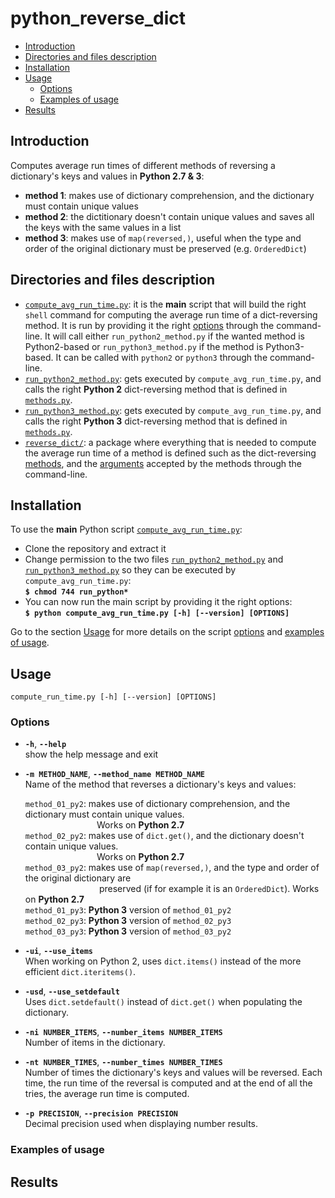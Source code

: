 # python_reverse_dict
<!-- TOC depthFrom:2 depthTo:6 withLinks:1 updateOnSave:1 orderedList:0 -->

- [Introduction](#introduction)
- [Directories and files description](#directories-and-files-description)
- [Installation](#installation)
- [Usage](#usage)
	- [Options](#options)
	- [Examples of usage](#examples-of-usage)
- [Results](#results)

<!-- /TOC -->
## Introduction
Computes average run times of different methods of reversing a dictionary's keys and values in **Python 2.7 &amp; 3**:
* **method 1**: makes use of dictionary comprehension, and the dictionary must contain unique values
* **method 2**: the dictitionary doesn't contain unique values and saves all the keys with the same values in a list
* **method 3**: makes use of `map(reversed,)`, useful when the type and order of the original dictionary must be preserved (e.g. `OrderedDict`)

## Directories and files description
* [`compute_avg_run_time.py`](https://github.com/raul23/python_reverse_dict/blob/master/compute_avg_run_time.py): it is the **main** script that will build the right `shell` command for computing the average run time of a dict-reversing method. It is run by providing it the right [options](#options) through the command-line.  It will call either `run_python2_method.py` if the wanted method is Python2-based or `run_python3_method.py` if the method is Python3-based. It can be called with `python2` or `python3` through the command-line.   
* [`run_python2_method.py`](https://github.com/raul23/python_reverse_dict/blob/master/run_python2_method.py): gets executed by `compute_avg_run_time.py`, and calls the right **Python 2** dict-reversing method that is defined in [`methods.py`](https://github.com/raul23/python_reverse_dict/blob/master/reverse_dict/methods.py).  
* [`run_python3_method.py`](https://github.com/raul23/python_reverse_dict/blob/master/run_python3_method.py): gets executed by `compute_avg_run_time.py`, and calls the right **Python 3** dict-reversing method that is defined in [`methods.py`](https://github.com/raul23/python_reverse_dict/blob/master/reverse_dict/methods.py).  
* [`reverse_dict/`](https://github.com/raul23/python_reverse_dict/tree/master/reverse_dict): a package where everything that is needed to compute the average run time of a method is defined such as the dict-reversing [methods](https://github.com/raul23/python_reverse_dict/blob/master/reverse_dict/methods.py), and the [arguments](https://github.com/raul23/python_reverse_dict/blob/master/reverse_dict/arguments.py) accepted by the methods through the command-line.   

## Installation
To use the **main** Python script [`compute_avg_run_time.py`](https://github.com/raul23/python_reverse_dict/blob/master/compute_avg_run_time.py):

* Clone the repository and extract it
* Change permission to the two files [`run_python2_method.py`](https://github.com/raul23/python_reverse_dict/blob/master/run_python3_method.py) and [`run_python3_method.py`](https://github.com/raul23/python_reverse_dict/blob/master/run_python2_method.py) so they can be executed by `compute_avg_run_time.py`:  
**`$ chmod 744 run_python*`**
* You can now run the main script by providing it the right options:  
**`$ python compute_avg_run_time.py [-h] [--version] [OPTIONS]`**  

Go to the section [Usage](#usage) for more details on the script [options](#options) and [examples of usage](#examples-of-usage).

## Usage
`compute_run_time.py [-h] [--version] [OPTIONS]`

### Options
* **`-h`**, **`--help`**  
  show the help message and exit

* **`-m METHOD_NAME`**, **`--method_name METHOD_NAME`**   
  Name of the method that reverses a dictionary's keys and values:

  `method_01_py2`: makes use of dictionary comprehension, and the dictionary must contain
                   unique values.  
   &nbsp;&nbsp;&nbsp;&nbsp;&nbsp;&nbsp;&nbsp;&nbsp;&nbsp;&nbsp;&nbsp;&nbsp;&nbsp;&nbsp;&nbsp;&nbsp;&nbsp;&nbsp;&nbsp;&nbsp;&nbsp;&nbsp;&nbsp;&nbsp;&nbsp;&nbsp;&nbsp;&nbsp;&nbsp;Works on **Python 2.7**  
  `method_02_py2`: makes use of `dict.get()`, and the dictionary doesn't contain
                   unique values.  
&nbsp;&nbsp;&nbsp;&nbsp;&nbsp;&nbsp;&nbsp;&nbsp;&nbsp;&nbsp;&nbsp;&nbsp;&nbsp;&nbsp;&nbsp;&nbsp;&nbsp;&nbsp;&nbsp;&nbsp;&nbsp;&nbsp;&nbsp;&nbsp;&nbsp;&nbsp;&nbsp;&nbsp;&nbsp;Works on **Python 2.7**    
  `method_03_py2`: makes use of `map(reversed,)`, and the type and order of the original dictionary are  
&nbsp;&nbsp;&nbsp;&nbsp;&nbsp;&nbsp;&nbsp;&nbsp;&nbsp;&nbsp;&nbsp;&nbsp;&nbsp;&nbsp;&nbsp;&nbsp;&nbsp;&nbsp;&nbsp;&nbsp;&nbsp;&nbsp;&nbsp;&nbsp;&nbsp;&nbsp;&nbsp;&nbsp;&nbsp;&nbsp;preserved (if for example it is an `OrderedDict`). Works on **Python 2.7**  
  `method_01_py3`: **Python 3** version of `method_01_py2`  
  `method_02_py3`: **Python 3** version of `method_02_py3`  
  `method_03_py3`: **Python 3** version of `method_03_py2`  

* **`-ui`**, **`--use_items`**  
  When working on Python 2, uses `dict.items()` instead of the more efficient `dict.iteritems()`.

* **`-usd`**, **`--use_setdefault`**  
  Uses `dict.setdefault()` instead of `dict.get()` when populating the dictionary.

* **`-ni NUMBER_ITEMS`**, **`--number_items NUMBER_ITEMS`**  
  Number of items in the dictionary.

* **`-nt NUMBER_TIMES`**, **`--number_times NUMBER_TIMES`**  
  Number of times the dictionary's keys and values will be reversed. Each time, the run time of the reversal is computed and at the end of all the tries, the average run time is computed.

* **`-p PRECISION`**, **`--precision PRECISION`**  
  Decimal precision used when displaying number results.

### Examples of usage

## Results

